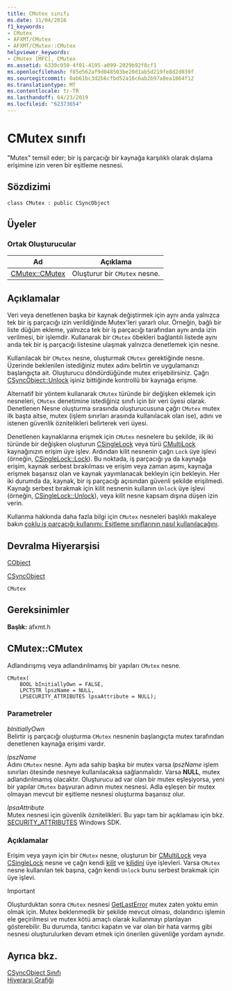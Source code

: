 ```yaml
---
title: CMutex sınıfı
ms.date: 11/04/2016
f1_keywords:
- CMutex
- AFXMT/CMutex
- AFXMT/CMutex::CMutex
helpviewer_keywords:
- CMutex [MFC], CMutex
ms.assetid: 6330c050-4f01-4195-a099-2029b92f8cf1
ms.openlocfilehash: f85e562af9d048503be20d1ab5d219fe8d2d039f
ms.sourcegitcommit: 0ab61bc3d2b6cfbd52a16c6ab2b97a8ea1864f12
ms.translationtype: MT
ms.contentlocale: tr-TR
ms.lasthandoff: 04/23/2019
ms.locfileid: "62373654"
---
```

# <a name="cmutex-class"></a>CMutex sınıfı

"Mutex" temsil eder; bir iş parçacığı bir kaynağa karşılıklı olarak dışlama erişimine izin veren bir eşitleme nesnesi.

## <a name="syntax"></a>Sözdizimi

```
class CMutex : public CSyncObject
```

## <a name="members"></a>Üyeler

### <a name="public-constructors"></a>Ortak Oluşturucular

|Ad|Açıklama|
|----------|-----------------|
|[CMutex::CMutex](#cmutex)|Oluşturur bir `CMutex` nesne.|

## <a name="remarks"></a>Açıklamalar

Veri veya denetlenen başka bir kaynak değiştirmek için aynı anda yalnızca tek bir iş parçacığı izin verildiğinde Mutex'leri yararlı olur. Örneğin, bağlı bir liste düğüm ekleme, yalnızca tek bir iş parçacığı tarafından aynı anda izin verilmesi, bir işlemdir. Kullanarak bir `CMutex` öbekleri bağlantılı listede aynı anda tek bir iş parçacığı listesine ulaşmak yalnızca denetlemek için nesne.

Kullanılacak bir `CMutex` nesne, oluşturmak `CMutex` gerektiğinde nesne. Üzerinde beklenilen istediğiniz mutex adını belirtin ve uygulamanızı başlangıçta ait. Oluşturucu döndürdüğünde mutex erişebilirsiniz. Çağrı [CSyncObject::Unlock](../../mfc/reference/csyncobject-class.md#unlock) işiniz bittiğinde kontrollü bir kaynağa erişme.

Alternatif bir yöntem kullanarak `CMutex` türünde bir değişken eklemek için nesneleri, `CMutex` denetimine istediğiniz sınıfı için bir veri üyesi olarak. Denetlenen Nesne oluşturma sırasında oluşturucusuna çağrı `CMutex` mutex ilk başta aitse, mutex (işlem sınırları arasında kullanılacak olan ise), adını ve istenen güvenlik öznitelikleri belirterek veri üyesi.

Denetlenen kaynaklarına erişmek için `CMutex` nesnelere bu şekilde, ilk iki türünde bir değişken oluşturun [CSingleLock](../../mfc/reference/csinglelock-class.md) veya türü [CMultiLock](../../mfc/reference/cmultilock-class.md) kaynağınızın erişim üye işlev. Ardından kilit nesnenin çağrı `Lock` üye işlevi (örneğin, [CSingleLock::Lock](../../mfc/reference/csinglelock-class.md#lock)). Bu noktada, iş parçacığı ya da kaynağa erişim, kaynak serbest bırakılması ve erişim veya zaman aşımı, kaynağa erişmek başarısız olan ve kaynak yayımlanacak bekleyin için bekleyin. Her iki durumda da, kaynak, bir iş parçacığı açısından güvenli şekilde erişilmedi. Kaynağı serbest bırakmak için kilit nesnenin kullanın `Unlock` üye işlevi (örneğin, [CSingleLock::Unlock](../../mfc/reference/csinglelock-class.md#unlock)), veya kilit nesne kapsam dışına düşen izin verin.

Kullanma hakkında daha fazla bilgi için `CMutex` nesneleri başlıklı makaleye bakın [çoklu iş parçacığı kullanımı: Eşitleme sınıflarının nasıl kullanılacağını](../../parallel/multithreading-how-to-use-the-synchronization-classes.md).

## <a name="inheritance-hierarchy"></a>Devralma Hiyerarşisi

[CObject](../../mfc/reference/cobject-class.md)

[CSyncObject](../../mfc/reference/csyncobject-class.md)

`CMutex`

## <a name="requirements"></a>Gereksinimler

**Başlık:** afxmt.h

##  <a name="cmutex"></a>  CMutex::CMutex

Adlandırışmış veya adlandırılmamış bir yapıları `CMutex` nesne.

```
CMutex(
    BOOL bInitiallyOwn = FALSE,
    LPCTSTR lpszName = NULL,
    LPSECURITY_ATTRIBUTES lpsaAttribute = NULL);
```

### <a name="parameters"></a>Parametreler

*bInitiallyOwn*<br/>
Belirtir iş parçacığı oluşturma `CMutex` nesnenin başlangıçta mutex tarafından denetlenen kaynağa erişimi vardır.

*lpszName*<br/>
Adını `CMutex` nesne. Aynı ada sahip başka bir mutex varsa *lpszName* işlem sınırları ötesinde nesneye kullanılacaksa sağlanmalıdır. Varsa **NULL**, mutex adlandırılmamış olacaktır. Oluşturucu ad var olan bir mutex eşleşiyorsa, yeni bir yapılar `CMutex` başvuran adının mutex nesnesi. Adla eşleşen bir mutex olmayan mevcut bir eşitleme nesnesi oluşturma başarısız olur.

*lpsaAttribute*<br/>
Mutex nesnesi için güvenlik öznitelikleri. Bu yapı tam bir açıklaması için bkz. [SECURITY_ATTRIBUTES](https://msdn.microsoft.com/library/windows/desktop/aa379560) Windows SDK.

### <a name="remarks"></a>Açıklamalar

Erişim veya yayın için bir `CMutex` nesne, oluşturun bir [CMultiLock](../../mfc/reference/cmultilock-class.md) veya [CSingleLock](../../mfc/reference/csinglelock-class.md) nesne ve çağrı kendi [kilit](../../mfc/reference/csinglelock-class.md#lock) ve [kilidini](../../mfc/reference/csinglelock-class.md#unlock) üye işlevleri. Varsa `CMutex` nesne kullanılan tek başına, çağrı kendi `Unlock` bunu serbest bırakmak için üye işlevi.

> [!IMPORTANT]
>  Oluşturduktan sonra `CMutex` nesnesi [GetLastError](https://msdn.microsoft.com/library/windows/desktop/ms679360) mutex zaten yoktu emin olmak için. Mutex beklenmedik bir şekilde mevcut olması, dolandırıcı işlemin ele geçirilmesi ve mutex kötü amaçlı olarak kullanmayı planlayan gösterebilir. Bu durumda, tanıtıcı kapatın ve var olan bir hata varmış gibi nesnesi oluşturulurken devam etmek için önerilen güvenliğe yordam aynıdır.

## <a name="see-also"></a>Ayrıca bkz.

[CSyncObject Sınıfı](../../mfc/reference/csyncobject-class.md)<br/>
[Hiyerarşi Grafiği](../../mfc/hierarchy-chart.md)
